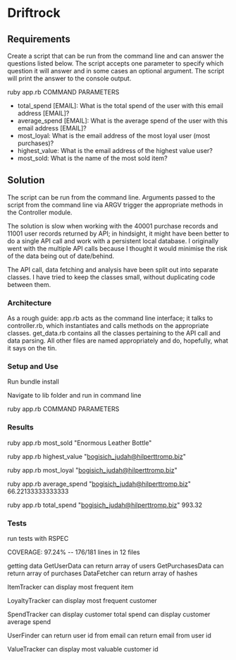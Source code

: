 # Driftrock

## Requirements

Create a script that can be run from the command line and can answer the questions listed below. The script accepts one parameter to specify which question it will answer and in some cases an optional argument. The script will print the answer to the console output.

  ruby app.rb COMMAND PARAMETERS

- total_spend [EMAIL]: What is the total spend of the user with this email address [EMAIL]?
- average_spend [EMAIL]: What is the average spend of the user with this email address [EMAIL]?
- most_loyal: What is the email address of the most loyal user (most purchases)?
- highest_value: What is the email address of the highest value user?
- most_sold: What is the name of the most sold item?


## Solution

The script can be run from the command line. Arguments passed to the script from the command line via ARGV trigger the appropriate methods in the Controller module.

The solution is slow when working with the 40001 purchase records and 11001 user records returned by API; in hindsight, it might have been better to do a single API call and work with a persistent local database. I originally went with the multiple API calls because I thought it would minimise the risk of the data being out of date/behind.

The API call, data fetching and analysis have been split out into separate classes. I have tried to keep the classes small, without duplicating code between them.

### Architecture

As a rough guide: app.rb acts as the command line interface; it talks to controller.rb, which instantiates and calls methods on the appropriate classes. get_data.rb contains all the classes pertaining to the API call and data parsing. All other files are named appropriately and do, hopefully, what it says on the tin.


### Setup and Use

Run bundle install

Navigate to lib folder and run in command line

  ruby app.rb COMMAND PARAMETERS


### Results

ruby app.rb most_sold
"Enormous Leather Bottle"

ruby app.rb highest_value
"bogisich_judah@hilperttromp.biz"

ruby app.rb most_loyal
"bogisich_judah@hilperttromp.biz"

ruby app.rb average_spend "bogisich_judah@hilperttromp.biz"
66.22133333333333

ruby app.rb total_spend "bogisich_judah@hilperttromp.biz"
993.32

### Tests

run tests with RSPEC

COVERAGE:  97.24% -- 176/181 lines in 12 files

getting data
  GetUserData
    can return array of users
  GetPurchasesData
    can return array of purchases
  DataFetcher
    can return array of hashes

ItemTracker
  can display most frequent item

LoyaltyTracker
  can display most frequent customer

SpendTracker
  can display customer total spend
  can display customer average spend

UserFinder
  can return user id from email
  can return email from user id

ValueTracker
  can display most valuable customer id

